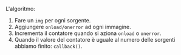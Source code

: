 
L'algoritmo:
1. Fare un `img` per ogni sorgente.
2. Aggiungere `onload/onerror` ad ogni immagine.
3. Incrementa il contatore quando si aziona `onload` o `onerror`.
4. Quando il valore del contatore è uguale al numero delle sorgenti abbiamo finito: `callback()`.
